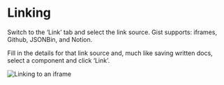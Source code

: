 # Linking

Switch to the ‘Link’ tab and select the link source. Gist supports: iframes, Github, JSONBin, and Notion.


Fill in the details for that link source and, much like saving written docs, select a component and click ‘Link’.

 ![Linking to an iframe](https://i.gyazo.com/779104cfcd3253d2fe19d1f00519eff6.gif)


